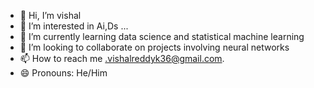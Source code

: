 - 👋 Hi, I’m vishal
- 👀 I’m interested in Ai,Ds ...
- 🌱 I’m currently learning data science and statistical machine learning
- 💞️ I’m looking to collaborate on projects involving neural networks
- 📫 How to reach me .vishalreddyk36@gmail.com.
- 😄 Pronouns: He/Him

<!---
vishal36-pop/vishal36-pop is a ✨ special ✨ repository because its `README.md` (this file) appears on your GitHub profile.
You can click the Preview link to take a look at your changes.
--->

